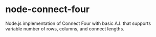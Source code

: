 node-connect-four
=================

Node.js implementation of Connect Four with basic A.I. that supports variable number of rows, columns, and connect lengths.
